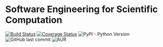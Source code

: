 # Software Engineering for Scientific Computation
[![Build Status](https://travis-ci.org/ai-se/se4sci.svg?branch=master)](https://travis-ci.org/ai-se/se4sci)
[![Coverage Status](https://coveralls.io/repos/github/ai-se/se4sci/badge.svg?branch=master)](https://coveralls.io/github/ai-se/se4sci?branch=master)
![PyPI - Python Version](https://img.shields.io/pypi/pyversions/Django.svg)
![GitHub last commit](https://img.shields.io/github/last-commit/google/skia.svg)
![AUR](https://img.shields.io/aur/license/yaourt.svg)
